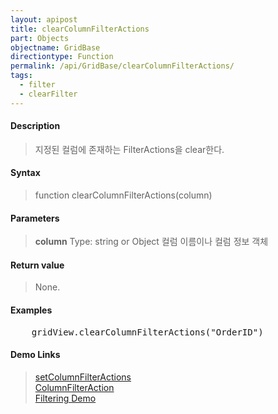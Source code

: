 ```yaml
---
layout: apipost
title: clearColumnFilterActions
part: Objects
objectname: GridBase
directiontype: Function
permalink: /api/GridBase/clearColumnFilterActions/
tags:
  - filter
  - clearFilter
---
```



#### Description

> 지정된 컬럼에 존재하는 FilterActions을 clear한다.  

#### Syntax

> function clearColumnFilterActions(column)  

#### Parameters

>**column**
>Type: string or Object
>컬럼 이름이나 컬럼 정보 객체

#### Return value

> None.  

#### Examples 

<pre class="prettyprint">
    gridView.clearColumnFilterActions("OrderID")
</pre>

#### Demo Links
> [setColumnFilterActions](/api/GridBase/setColumnFilterActions)  
> [ColumnFilterAction](/api/types/ColumnFilterAction/)  
> [Filtering Demo](http://demo.realgrid.com/Demo/ColumnFiltering)